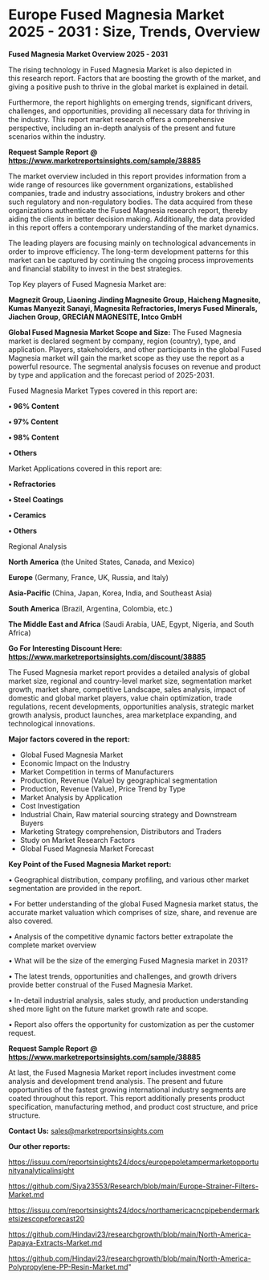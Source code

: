 # Europe Fused Magnesia Market 2025 - 2031 : Size, Trends, Overview

<Strong> Fused Magnesia Market Overview 2025 - 2031</strong>

The rising technology in Fused Magnesia Market is also depicted in this research report. Factors that are boosting the growth of the market, and giving a positive push to thrive in the global market is explained in detail.

Furthermore, the report highlights on emerging trends, significant drivers, challenges, and opportunities, providing all necessary data for thriving in the industry. This report market research offers a comprehensive perspective, including an in-depth analysis of the present and future scenarios within the industry.

<strong>Request Sample Report @ <a href=https://www.marketreportsinsights.com/sample/38885>https://www.marketreportsinsights.com/sample/38885</a></strong>

The market overview included in this report provides information from a wide range of resources like government organizations, established companies, trade and industry associations, industry brokers and other such regulatory and non-regulatory bodies. The data acquired from these organizations authenticate the Fused Magnesia research report, thereby aiding the clients in better decision making. Additionally, the data provided in this report offers a contemporary understanding of the market dynamics.

The leading players are focusing mainly on technological advancements in order to improve efficiency. The long-term development patterns for this market can be captured by continuing the ongoing process improvements and financial stability to invest in the best strategies.

Top Key players of Fused Magnesia Market are:

<strong>Magnezit Group, Liaoning Jinding Magnesite Group, Haicheng Magnesite, Kumas Manyezit Sanayi, Magnesita Refractories, Imerys Fused Minerals, Jiachen Group, GRECIAN MAGNESITE, Intco GmbH</strong>

<strong><b>Global Fused Magnesia Market Scope and Size:</b></strong>
The Fused Magnesia market is declared segment by company, region (country), type, and application. Players, stakeholders, and other participants in the global Fused Magnesia market will gain the market scope as they use the report as a powerful resource. The segmental analysis focuses on revenue and product by type and application and the forecast period of 2025-2031.

Fused Magnesia Market Types covered in this report are:

<strong>•  96% Content

•  97% Content

•  98% Content

•  Others</strong>

Market Applications covered in this report are:

<strong>•  Refractories

•  Steel Coatings

•  Ceramics

•  Others</strong> 

Regional Analysis

<strong>North America</strong> (the United States, Canada, and Mexico)

<strong>Europe</strong> (Germany, France, UK, Russia, and Italy)

<strong>Asia-Pacific</strong> (China, Japan, Korea, India, and Southeast Asia)

<strong>South America</strong> (Brazil, Argentina, Colombia, etc.)

<strong>The Middle East and Africa</strong> (Saudi Arabia, UAE, Egypt, Nigeria, and South Africa)

<strong>Go For Interesting Discount Here: <a href=https://www.marketreportsinsights.com/discount/38885>https://www.marketreportsinsights.com/discount/38885</a></strong>

The Fused Magnesia market report provides a detailed analysis of global market size, regional and country-level market size, segmentation market growth, market share, competitive Landscape, sales analysis, impact of domestic and global market players, value chain optimization, trade regulations, recent developments, opportunities analysis, strategic market growth analysis, product launches, area marketplace expanding, and technological innovations.

<strong><b>Major factors covered in the report:</b></strong>
<ul>
  <li>Global Fused Magnesia Market </li>
  <li>Economic Impact on the Industry</li>
  <li>Market Competition in terms of Manufacturers</li>
  <li>Production, Revenue (Value) by geographical segmentation</li>
  <li>Production, Revenue (Value), Price Trend by Type</li>
  <li>Market Analysis by Application</li>
  <li>Cost Investigation</li>
  <li>Industrial Chain, Raw material sourcing strategy and Downstream Buyers</li>
  <li>Marketing Strategy comprehension, Distributors and Traders</li>
  <li>Study on Market Research Factors</li>
  <li>Global Fused Magnesia Market Forecast</li>
</ul>

<strong><b>Key Point of the Fused Magnesia Market report:</b></strong>

• Geographical distribution, company profiling, and various other market segmentation are provided in the report.

• For better understanding of the global Fused Magnesia market status, the accurate market valuation which comprises of size, share, and revenue are also covered.

• Analysis of the competitive dynamic factors better extrapolate the complete market overview

• What will be the size of the emerging Fused Magnesia market in 2031?

• The latest trends, opportunities and challenges, and growth drivers provide better construal of the Fused Magnesia Market.

• In-detail industrial analysis, sales study, and production understanding shed more light on the future market growth rate and scope.

• Report also offers the opportunity for customization as per the customer request.

<strong>Request Sample Report @ <a href=https://www.marketreportsinsights.com/sample/38885>https://www.marketreportsinsights.com/sample/38885</a></strong>

At last, the Fused Magnesia Market report includes investment come analysis and development trend analysis. The present and future opportunities of the fastest growing international industry segments are coated throughout this report. This report additionally presents product specification, manufacturing method, and product cost structure, and price structure.

<strong>Contact Us:</strong>
sales@marketreportsinsights.com

<strong>Our other reports:</strong>

<a href=https://issuu.com/reportsinsights24/docs/europepoletampermarketopportunityanalyticalinsight>https://issuu.com/reportsinsights24/docs/europepoletampermarketopportunityanalyticalinsight</a>

<a href=https://github.com/Siya23553/Research/blob/main/Europe-Strainer-Filters-Market.md>https://github.com/Siya23553/Research/blob/main/Europe-Strainer-Filters-Market.md</a>

<a href=https://issuu.com/reportsinsights24/docs/northamericacncpipebendermarketsizescopeforecast20>https://issuu.com/reportsinsights24/docs/northamericacncpipebendermarketsizescopeforecast20</a>

<a href=https://github.com/Hindavi23/researchgrowth/blob/main/North-America-Papaya-Extracts-Market.md>https://github.com/Hindavi23/researchgrowth/blob/main/North-America-Papaya-Extracts-Market.md</a>

<a href=https://github.com/Hindavi23/researchgrowth/blob/main/North-America-Polypropylene-PP-Resin-Market.md>https://github.com/Hindavi23/researchgrowth/blob/main/North-America-Polypropylene-PP-Resin-Market.md</a>"
